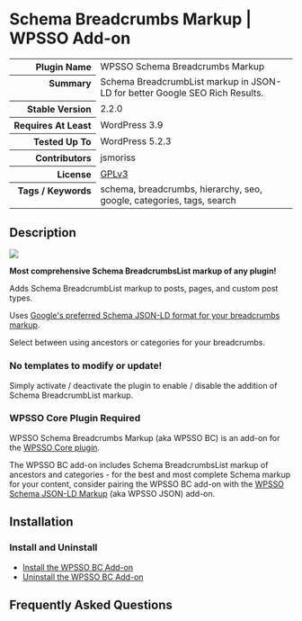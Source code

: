 <h1>Schema Breadcrumbs Markup | WPSSO Add-on</h1>

<table>
<tr><th align="right" valign="top" nowrap>Plugin Name</th><td>WPSSO Schema Breadcrumbs Markup</td></tr>
<tr><th align="right" valign="top" nowrap>Summary</th><td>Schema BreadcrumbList markup in JSON-LD for better Google SEO Rich Results.</td></tr>
<tr><th align="right" valign="top" nowrap>Stable Version</th><td>2.2.0</td></tr>
<tr><th align="right" valign="top" nowrap>Requires At Least</th><td>WordPress 3.9</td></tr>
<tr><th align="right" valign="top" nowrap>Tested Up To</th><td>WordPress 5.2.3</td></tr>
<tr><th align="right" valign="top" nowrap>Contributors</th><td>jsmoriss</td></tr>
<tr><th align="right" valign="top" nowrap>License</th><td><a href="https://www.gnu.org/licenses/gpl.txt">GPLv3</a></td></tr>
<tr><th align="right" valign="top" nowrap>Tags / Keywords</th><td>schema, breadcrumbs, hierarchy, seo, google, categories, tags, search</td></tr>
</table>

<h2>Description</h2>

<p style="margin:0;"><img class="readme-icon" src="https://surniaulula.github.io/wpsso-breadcrumbs/assets/icon-256x256.png"></p>

<p><strong>Most comprehensive Schema BreadcrumbsList markup of any plugin!</strong></p>

<p>Adds Schema BreadcrumbList markup to posts, pages, and custom post types.</p>

<p>Uses <a href="https://developers.google.com/search/docs/data-types/breadcrumb">Google's preferred Schema JSON-LD format for your breadcrumbs markup</a>.</p>

<p>Select between using ancestors or categories for your breadcrumbs.</p>

<h3>No templates to modify or update!</h3>

<p>Simply activate / deactivate the plugin to enable / disable the addition of Schema BreadcrumbList markup.</p>

<h3>WPSSO Core Plugin Required</h3>

<p>WPSSO Schema Breadcrumbs Markup (aka WPSSO BC) is an add-on for the <a href="https://wordpress.org/plugins/wpsso/">WPSSO Core plugin</a>.</p>

<p>The WPSSO BC add-on includes Schema BreadcrumbsList markup of ancestors and categories - for the best and most complete Schema markup for your content, consider pairing the WPSSO BC add-on with the <a href="https://wordpress.org/plugins/wpsso-schema-json-ld/">WPSSO Schema JSON-LD Markup</a> (aka WPSSO JSON) add-on.</p>


<h2>Installation</h2>

<h3 class="top">Install and Uninstall</h3>

<ul>
<li><a href="https://wpsso.com/docs/plugins/wpsso-breadcrumbs/installation/install-the-plugin/">Install the WPSSO BC Add-on</a></li>
<li><a href="https://wpsso.com/docs/plugins/wpsso-breadcrumbs/installation/uninstall-the-plugin/">Uninstall the WPSSO BC Add-on</a></li>
</ul>


<h2>Frequently Asked Questions</h2>




